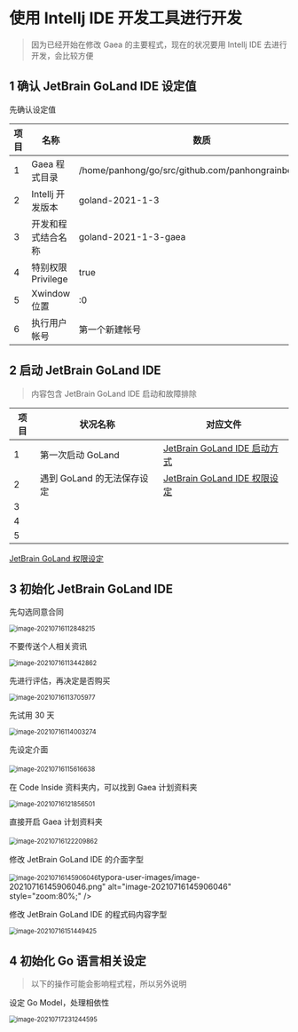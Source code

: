 # 使用 Intellj IDE 开发工具进行开发

> 因为已经开始在修改 Gaea 的主要程式，现在的状况要用 Intellj IDE 去进行开发，会比较方便

## 1 确认  JetBrain GoLand IDE 设定值

先确认设定值

| 项目 | 名称               | 数质                                                |
| ---- | ------------------ | --------------------------------------------------- |
| 1    | Gaea 程式目录      | /home/panhong/go/src/github.com/panhongrainbow/Gaea |
| 2    | Intellj 开发版本   | goland-2021-1-3                                     |
| 3    | 开发和程式结合名称 | goland-2021-1-3-gaea                                |
| 4    | 特别权限 Privilege | true                                                |
| 5    | Xwindow 位置       | :0                                                  |
| 6    | 执行用户帐号       | 第一个新建帐号                                      |

## 2 启动 JetBrain GoLand IDE

> 内容包含 JetBrain GoLand IDE 启动和故障排除 

| 项目 | 状况名称                   | 对应文件                                                     |
| ---- | -------------------------- | ------------------------------------------------------------ |
| 1    | 第一次启动 GoLand          | [JetBrain GoLand IDE 启动方式](panhongrainbow/run-goland-gaea.md) |
| 2    | 遇到 GoLand 的无法保存设定 | [JetBrain GoLand IDE 权限设定](panhongrainbow/run-goland-gaea.md) |
| 3    |                            |                                                              |
| 4    |                            |                                                              |
| 5    |                            |                                                              |





[JetBrain GoLand 权限设定](panhongrainbow/run-goland-gaea.md)

## 3 初始化 JetBrain GoLand IDE

先勾选同意合同

<img src="./assets/panhongrainbow/image-20210716112848215.png" alt="image-20210716112848215" style="zoom:80%;" /> 

不要传送个人相关资讯

<img src="./assets/panhongrainbow/image-20210716113442862.png" alt="image-20210716113442862" style="zoom:80%;" /> 

先进行评估，再决定是否购买

<img src="./assets/panhongrainbow/image-20210716113705977.png" alt="image-20210716113705977" style="zoom:80%;" /> 

先试用 30 天

<img src="./assets/panhongrainbow/image-20210716114003274.png" alt="image-20210716114003274" style="zoom:80%;" /> 

先设定介面

<img src="./assets/panhongrainbow/image-20210716115616638.png" alt="image-20210716115616638" style="zoom:80%;" />　

在 Code Inside 资料夹内，可以找到 Gaea 计划资料夹

<img src="./assets/panhongrainbow/image-20210716121856501.png" alt="image-20210716121856501" style="zoom:80%;" /> 

直接开启 Gaea 计划资料夹

<img src="./assets/panhongrainbow/image-20210716122209862.png" alt="image-20210716122209862" style="zoom:80%;" />　

修改 JetBrain GoLand IDE 的介面字型

<img src="./assets/panhongrainbow/image-20210716145906046.png" alt="image-20210716145906046" style="zoom:80%;" />typora-user-images/image-20210716145906046.png" alt="image-20210716145906046" style="zoom:80%;" /> 

修改 JetBrain GoLand IDE 的程式码内容字型

<img src="./assets/panhongrainbow/image-20210716151449425.png" alt="image-20210716151449425" style="zoom:80%;" />

## 4 初始化 Go 语言相关设定

> 以下的操作可能会影响程式程，所以另外说明

设定 Go Model，处理相依性

<img src="./assets/panhongrainbow/image-20210717231244595.png" alt="image-20210717231244595" style="zoom:80%;" />

